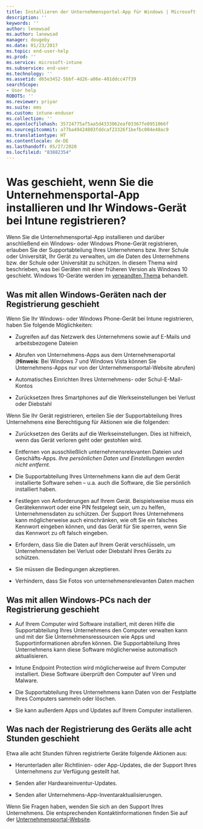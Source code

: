 ```yaml
---
title: Installieren der Unternehmensportal-App für Windows | Microsoft-Dokumentation
description: ''
keywords: ''
author: lenewsad
ms.author: lanewsad
manager: dougeby
ms.date: 01/23/2017
ms.topic: end-user-help
ms.prod: ''
ms.service: microsoft-intune
ms.subservice: end-user
ms.technology: ''
ms.assetid: d65e3452-5bbf-4d26-a06e-401ddcc47f39
searchScope:
- User help
ROBOTS: ''
ms.reviewer: priyar
ms.suite: ems
ms.custom: intune-enduser
ms.collection: ''
ms.openlocfilehash: 35724775af5aa5d4333062eaf03367fe0951066f
ms.sourcegitcommit: a77ba49424803fddcaf23326f1befbc004e48ac9
ms.translationtype: HT
ms.contentlocale: de-DE
ms.lasthandoff: 05/27/2020
ms.locfileid: "83882354"
---
```

# <a name="what-happens-if-you-install-the-company-portal-app-and-enroll-your-windows-device-in-intune"></a>Was geschieht, wenn Sie die Unternehmensportal-App installieren und Ihr Windows-Gerät bei Intune registrieren?

Wenn Sie die Unternehmensportal-App installieren und darüber anschließend ein Windows- oder Windows Phone-Gerät registrieren, erlauben Sie der Supportabteilung Ihres Unternehmens bzw. Ihrer Schule oder Universität, Ihr Gerät zu verwalten, um die Daten des Unternehmens bzw. der Schule oder Universität zu schützen. In diesem Thema wird beschrieben, was bei Geräten mit einer früheren Version als Windows 10 geschieht. Windows 10-Geräte werden im [verwandten Thema](about-cp-app-for-windows-10.md) behandelt.  

## <a name="what-happens-to-all-windows-devices-after-enrollment"></a>Was mit allen Windows-Geräten nach der Registrierung geschieht
Wenn Sie Ihr Windows- oder Windows Phone-Gerät bei Intune registrieren, haben Sie folgende Möglichkeiten:

- Zugreifen auf das Netzwerk des Unternehmens sowie auf E-Mails und arbeitsbezogene Dateien

- Abrufen von Unternehmens-Apps aus dem Unternehmensportal (__Hinweis__: Bei Windows 7 und Windows Vista können Sie Unternehmens-Apps nur von der Unternehmensportal-Website abrufen)

- Automatisches Einrichten Ihres Unternehmens- oder Schul-E-Mail-Kontos

- Zurücksetzen Ihres Smartphones auf die Werkseinstellungen bei Verlust oder Diebstahl

Wenn Sie Ihr Gerät registrieren, erteilen Sie der Supportabteilung Ihres Unternehmens eine Berechtigung für Aktionen wie die folgenden:

- Zurücksetzen des Geräts auf die Werkseinstellungen. Dies ist hilfreich, wenn das Gerät verloren geht oder gestohlen wird.

- Entfernen von ausschließlich unternehmensrelevanten Dateien und Geschäfts-Apps. *Ihre persönlichen Daten und Einstellungen werden nicht entfernt.*

- Die Supportabteilung Ihres Unternehmens kann die auf dem Gerät installierte Software sehen – u.a. auch die Software, die Sie persönlich installiert haben.

- Festlegen von Anforderungen auf Ihrem Gerät. Beispielsweise muss ein Gerätekennwort oder eine PIN festgelegt sein, um zu helfen, Unternehmensdaten zu schützen. Der Support Ihres Unternehmens kann möglicherweise auch einschränken, wie oft Sie ein falsches Kennwort eingeben können, und das Gerät für Sie sperren, wenn Sie das Kennwort zu oft falsch eingeben.

- Erfordern, dass Sie die Daten auf Ihrem Gerät verschlüsseln, um Unternehmensdaten bei Verlust oder Diebstahl Ihres Geräts zu schützen.

- Sie müssen die Bedingungen akzeptieren.

- Verhindern, dass Sie Fotos von unternehmensrelevanten Daten machen

## <a name="what-happens-to-all-windows-pcs-after-enrollment"></a>Was mit allen Windows-PCs nach der Registrierung geschieht

- Auf Ihrem Computer wird Software installiert, mit deren Hilfe die Supportabteilung Ihres Unternehmens den Computer verwalten kann und mit der Sie Unternehmensressourcen wie Apps und Supportinformationen abrufen können. Die Supportabteilung Ihres Unternehmens kann diese Software möglicherweise automatisch aktualisieren.

- Intune Endpoint Protection wird möglicherweise auf Ihrem Computer installiert. Diese Software überprüft den Computer auf Viren und Malware.

- Die Supportabteilung Ihres Unternehmens kann Daten von der Festplatte Ihres Computers sammeln oder löschen.

- Sie kann außerdem Apps und Updates auf Ihrem Computer installieren.

## <a name="what-happens-every-eight-hours-after-device-enrollment"></a>Was nach der Registrierung des Geräts alle acht Stunden geschieht

Etwa alle acht Stunden führen registrierte Geräte folgende Aktionen aus:

- Herunterladen aller Richtlinien- oder App-Updates, die der Support Ihres Unternehmens zur Verfügung gestellt hat.

- Senden aller Hardwareinventur-Updates.

- Senden aller Unternehmens-App-Inventaraktualisierungen.

Wenn Sie Fragen haben, wenden Sie sich an den Support Ihres Unternehmens. Die entsprechenden Kontaktinformationen finden Sie auf der [Unternehmensportal-Website](https://go.microsoft.com/fwlink/?linkid=2010980).
